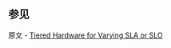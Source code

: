 ## 参见

原文 - [Tiered Hardware for Varying SLA or SLO]( https://docs.mongodb.com/manual/tutorial/sharding-tiered-hardware-for-varying-slas/ )

